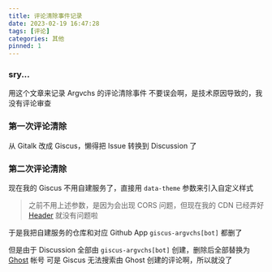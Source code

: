 ```yaml
---
title: 评论清除事件记录
date: 2023-02-19 16:47:28
tags: [评论]
categories: 其他
pinned: 1
---
```


### sry...

用这个文章来记录 Argvchs 的评论清除事件
不要误会啊，是技术原因导致的，我没有评论审查

<!-- more -->

### 第一次评论清除

从 Gitalk 改成 Giscus，懒得把 Issue 转换到 Discussion 了

### 第二次评论清除

现在我的 Giscus 不用自建服务了，直接用 `data-theme` 参数来引入自定义样式

> 之前不用上述参数，是因为会出现 CORS 问题，但现在我的 CDN 已经弄好 [Header](https://github.com/argvchs/static/blob/master/netlify.toml) 就没有问题啦

于是我把自建服务的仓库和对应 Github App `giscus-argvchs[bot]` 都删了

但是由于 Discussion 全部由 `giscus-argvchs[bot]` 创建，删除后全部替换为 [Ghost](https://github.com/ghost) 帐号
可是 Giscus 无法搜索由 Ghost 创建的评论啊，所以就没了
